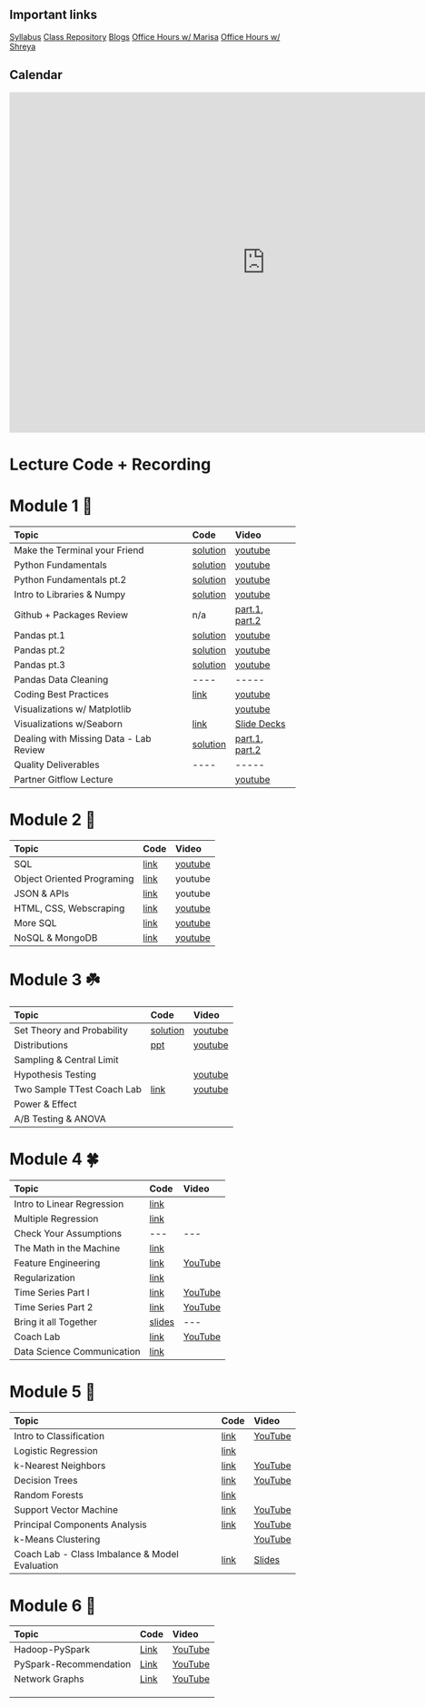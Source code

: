## Important links 

[Syllabus](https://drive.google.com/file/d/1GV1nO8scPDJ6YRjHhkZdivPyLsZ90CQx/view?usp=sharing)
[Class Repository](https://github.com/learn-co-students/DC-DS-071519)
[Blogs](https://docs.google.com/spreadsheets/d/1_htTQYrndRnM9ZdhsKnGcZqKLJ3sPcOWGold7qMhFpM/edit#gid=0)
[Office Hours w/ Marisa](https://calendar.google.com/calendar/selfsched?sstoken=UU5wV2d1aW1QMFVofGRlZmF1bHR8ODY0MjExZDE2YjRjNTMzMWNhNDZlODExM2NkOWI0MDg)
[Office Hours w/ Shreya](https://calendar.google.com/calendar/selfsched?sstoken=UUNaR1V6Q1drN3BZfGRlZmF1bHR8MDg3MDk5NTNhYzIyYzRmNTQ2ZGZkMTgzMTJhMzU1YmM)


## Calendar

<iframe src="https://calendar.google.com/calendar/b/1/embed?height=600&amp;wkst=1&amp;bgcolor=%23ffffff&amp;ctz=America%2FNew_York&amp;src=ZmxhdGlyb25zY2hvb2wuY29tX3NtZWE2aWE4bWluN252YWRjY2o5aWwzY2hvQGdyb3VwLmNhbGVuZGFyLmdvb2dsZS5jb20&amp;color=%234285F4&amp;mode=WEEK&amp;showNav=1&amp;showPrint=0&amp;showCalendars=0&amp;showTitle=0&amp;title" style="border-width:0" width="900" height="600" frameborder="0" scrolling="no"></iframe>

# Lecture Code + Recording
# Module 1 🌱

| Topic                                  | Code                | Video                |
|:---|:---|:---|
|Make the Terminal your Friend| [solution](https://github.com/learn-co-students/dc_ds_06_03_19/tree/master/module_1/week_1/day_1_lecture_1_terminal)| [youtube](https://www.youtube.com/watch?v=Pv9VOqtHfic&feature=youtu.be)|
|Python Fundamentals| [solution](https://github.com/learn-co-students/dc-ds-071519/blob/master/1-Module/1-Section/day_2_lecture_1_python-101-assignment-to-loops)  | [youtube](https://youtu.be/Q1PetZbllno) |
|Python Fundamentals pt.2|[solution](https://github.com/learn-co-students/dc-ds-071519/blob/master/1-Module/1-Section/day_3/Python-102-nested-loops-functions-solution.ipynb) |[youtube](https://youtu.be/0l-eZ5R3gEg)|
|Intro to Libraries & Numpy | [solution](https://github.com/learn-co-students/dc-ds-071519/blob/master/1-Module/1-Section/day_4_lecture_1_libraries_numpy/intro_to_libraries_numpy_solution.ipynb)|[youtube](https://youtu.be/KzH0ZIx-9mQ)|
|Github + Packages Review | n/a | [part.1](https://youtu.be/Tpc7Q-apgEk), [part.2](https://youtu.be/J76gWjMM4q0)|
|Pandas pt.1 | [solution](https://github.com/learn-co-students/dc-ds-071519/blob/master/1-Module/1-Section/day_5_lecture_1_pandas/intro_to_pandas.ipynb)| [youtube](https://www.youtube.com/watch?v=EpksoxbLwvM&feature=youtu.be)|
|Pandas pt.2 | [solution](https://github.com/learn-co-students/dc-ds-071519/blob/master/Module-1/week-2/day-6-pandas-part-2/manipulating_data_with_pandas_sol.ipynb)| [youtube](https://youtu.be/J8ZV9MiuKP0)|
|Pandas pt.3 |[solution](https://github.com/learn-co-students/dc-ds-071519/blob/master/Module-1/week-2/day-6-pandas-part-2/manipulating_data_with_pandas_sol.ipynb)| [youtube](https://youtu.be/IIDJ8lXUWYM)|
|Pandas Data Cleaning | ----                | -----                |
|Coding Best Practices | [link](https://github.com/learn-co-students/dc-ds-071519/tree/master/Module-1/week-2/day-8-coding-best-practices)| [youtube](https://youtu.be/CuFrP90BT4s)                |
|Visualizations w/ Matplotlib |                | [youtube](https://youtu.be/1LK68oa4580)                |
|Visualizations w/Seaborn |[link](https://github.com/learn-co-students/dc-ds-071519/tree/master/Module-1/week-2/day_9_visualizations_seaborn)| [Slide Decks](https://docs.google.com/presentation/d/1uICq6Rqxu_YqZvreG-82QMTTV3xPXSC0lrjHRqfDuRo/edit#slide=id.g5b7079e757_0_0)|
|Dealing with Missing Data - Lab Review|[solution](https://github.com/learn-co-students/dsc-dealing-missing-data-lab-dc-ds-071519/tree/solution)|[part.1](https://youtu.be/8yIveLxS6xE), [part.2](https://youtu.be/8rLn1p_ciLc)|
|Quality Deliverables| ----                | -----                |
|Partner Gitflow Lecture| |[youtube](https://youtu.be/Ox_zH3xYsvM)|


# Module 2 🌿
| Topic                                  | Code                | Video                |
|:---|:---|:---|
|SQL | [link](https://github.com/learn-co-students/dc-ds-071519/blob/master/Module-2/week-1/day_1_sql_pandas/sql-to-pandas-apm.ipynb)|[youtube](https://www.youtube.com/watch?v=z2Wql9RqHag&list=PLc6AmvC5ZybwR4g9fZnGYV6bs-zaJ7kdu&index=11&t=0s)|
|Object Oriented Programing|[link](https://github.com/learn-co-students/dc-ds-071519/blob/master/Module-2/week-1/day_2_object_oriented_programming/OOP-part-1-lexicon.ipynb)|youtube|
|JSON & APIs|[link](https://github.com/learn-co-students/dc-ds-071519/blob/master/Module-2/week-1/day_2_object_oriented_programming/OOP-part-1-lexicon.ipynb)|youtube|
|HTML, CSS, Webscraping|[link](https://github.com/learn-co-students/dc-ds-071519/blob/master/Module-2/week-2/day_2_html_css_webscraping/scraping-enkeboll.ipynb)|[youtube](https://www.youtube.com/watch?v=MtoJY3vjP9E)|
|More SQL|[link](https://github.com/learn-co-students/dc-ds-071519/blob/master/Module-2/week-2/day_3_more_sql/more-sql-enkeboll.ipynb)|[youtube](https://youtu.be/qFCMbO1dodE)|
|NoSQL & MongoDB|[link](https://github.com/learn-co-students/dc-ds-071519/tree/master/Module-2/week-2/day_4_nosql_mongo)   | [youtube](https://www.youtube.com/watch?v=aQm2sv_3XHA)   |


# Module 3 ☘️
| Topic                                  | Code                | Video                |
|:---|:---|:---|
|Set Theory and Probability | [solution](https://github.com/learn-co-students/dc-ds-071519/blob/master/Module-3/week-1/day-1_set_theory_and_probability/Sets%20%26%20Probability-for_0715_mmitchell.ipynb) |[youtube](https://youtu.be/tz0hu99lyXo)|
| Distributions | [ppt](https://github.com/learn-co-students/dc-ds-071519/blob/master/Module-3/week-1/day-2_distributions/2019-07-19%20Distributions%20Lecture.pdf)    |[youtube](https://youtu.be/ZEHFJnkrMxc)|
|Sampling & Central Limit|       |         |
|Hypothesis Testing|       | [youtube](https://youtu.be/V_4C6sjXlks)       |
|Two Sample TTest Coach Lab| [link](https://github.com/learn-co-students/dc-ds-071519/tree/master/Module-3/week-1/day-4-coach-review)| [youtube](https://youtu.be/eYKt2ShvFbc)|
|Power & Effect|        |           |
|A/B Testing & ANOVA|        |           |


# Module 4 🍀
| Topic                                  | Code                | Video                |
|:---|:---|:---|
|Intro to Linear Regression|[link](https://github.com/learn-co-students/dc-ds-071519/blob/master/Module-4/Intro%20to%20regression.ipynb) | |
|Multiple Regression |[link](https://github.com/learn-co-students/dc-ds-071519/blob/master/Module-4/week-1/day-2-multiple-regression/multivariable-linear-regression.ipynb) | |
|Check Your Assumptions |--- |--- |
|The Math in the Machine |[link](https://github.com/learn-co-students/dc-ds-071519/blob/master/Module-4/week-1/day_3_maths/algebra-calc.ipynb) | |
|Feature Engineering |[link](https://github.com/learn-co-students/dc-ds-071519/blob/master/Module-4/week-1/day_4_model_extensions/Enhancing%20Regression.ipynb) |[YouTube](https://www.youtube.com/watch?v=Il6zwwwdLxU&feature=youtu.be) |
|Regularization |[link](https://github.com/learn-co-students/dc-ds-071519/blob/master/Module-4/week_2/regularization/regularization.ipynb) | |
|Time Series Part I |[link](https://github.com/learn-co-students/dc-ds-071519/blob/master/Module-4/week_2/time-series/part-1-definitions/time_series_intro.ipynb) |[YouTube](https://www.youtube.com/watch?v=PA_mu6qNxA4&feature=youtu.be) |
|Time Series Part 2 |[link](https://github.com/learn-co-students/dc-ds-071519/blob/master/Module-4/week_2/time-series/part-2-application/TimeSeriesAnalysis.ipynb) |[YouTube](https://www.youtube.com/watch?v=wO85yDEaEEA&feature=youtu.be) |
|Bring it all Together |[slides](https://docs.google.com/presentation/d/1XWem6dkGahIE-QsD8ITSR9FXVSOVZRlwvE5xO-Ed44Q/edit?usp=sharing) |--- |
|Coach Lab |[link](https://github.com/learn-co-students/dc-ds-071519/tree/master/Module-4/week_2/Regression%20Coach%20Lab) |[YouTube](https://www.youtube.com/watch?v=fEMsqXr2C3A&feature=youtu.be) |
|Data Science Communication | [link](https://github.com/learn-co-students/dc-ds-071519/blob/master/Communication%20-The%20ADEPT%20Methodology.pdf)| |


# Module 5 🌳
| Topic                                  | Code                | Video                |
|:---|:---|:---|
| Intro to Classification | [link](https://github.com/learn-co-students/dc-ds-071519/blob/master/Module-5/week-1/day-1/classficiation_confusion_roc/classification.ipynb)| [YouTube](https://youtu.be/q4gZRksk-9k) |
| Logistic Regression | [link](https://github.com/learn-co-students/dc-ds-071519/blob/master/Module-5/week-1/day-1/logistic_regression/Logistic%20Regression.ipynb) | |
| k-Nearest Neighbors | [link](https://github.com/learn-co-students/dc-ds-071519/blob/master/Module-5/week-1/day-2/knn/knn_classification.ipynb) | [YouTube](https://youtu.be/9c7kLkFA2vU) |
| Decision Trees | [link](https://github.com/learn-co-students/dc-ds-071519/blob/master/Module-5/week-2/Decision_trees/Decisicion_trees.ipynb) | [YouTube](https://youtu.be/WqPjlXi3NuM) |
| Random Forests | [link](https://github.com/learn-co-students/dc-ds-071519/blob/master/Module-5/week-2/random_forests/Random_Forests.ipynb) | |
| Support Vector Machine | [link](https://github.com/learn-co-students/dc-ds-071519/blob/master/Module-5/week-2/svm/SVM.ipynb) | [YouTube](https://youtu.be/rXYcVEUL4gk) |
| Principal Components Analysis | [link](https://github.com/learn-co-students/dc-ds-071519/blob/master/Module-5/week-2/day-3-pca/Principal-Component-Analysis.ipynb) | [YouTube](https://youtu.be/nxki7yPvS5Q) |
| k-Means Clustering |  | [YouTube](https://youtu.be/k0shoaaB9K4) |
| Coach Lab - Class Imbalance & Model Evaluation | [link](https://github.com/learn-co-students/dc-ds-071519/blob/master/Module-5/week-3/Class_imbalance_model_eval.ipynb) | [Slides](https://github.com/learn-co-students/dc-ds-071519/blob/master/Module-5/week-3/Methods%20of%20Model%20Evaluation.pdf) |

# Module 6 🦚
| Topic                                  | Code                | Video                |
|:---|:---|:---|
| Hadoop-PySpark | [Link](https://github.com/learn-co-students/dc-ds-071519/blob/master/Module-6/week-1/day-1-hadoop-pyspark/spark-ml.ipynb)  | [YouTube](https://www.youtube.com/watch?v=6o_bzoDcy8c) |
| PySpark-Recommendation | [Link](https://github.com/learn-co-students/dc-ds-071519/blob/master/Module-6/week-1/day-2-recommendation-systems/spark-als.ipynb) | [YouTube](https://www.youtube.com/watch?v=Vu2rCBzRFCc) |
| Network Graphs | [Link](https://github.com/learn-co-students/dc-ds-071519/blob/master/Module-6/week-2/day-1-networks-graphs/networks.ipynb) | [YouTube](https://youtu.be/cpLVHCD032k) |
| | | |
| | | |
| | | |

